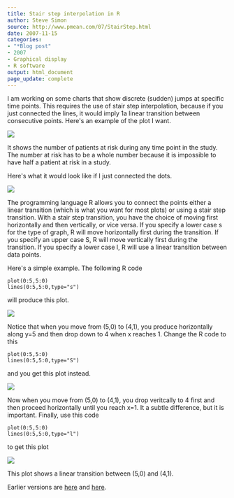 ```yaml
---
title: Stair step interpolation in R
author: Steve Simon
source: http://www.pmean.com/07/StairStep.html
date: 2007-11-15
categories:
- "*Blog post"
- 2007
- Graphical display
- R software
output: html_document
page_update: complete
---
```


I am working on some charts that show discrete (sudden) jumps at specific time points. This requires the use of stair step interpolation, because if you just connected the lines, it would imply 1a linear transition between consecutive points. Here's an example of the plot I want.

![](http://www.pmean.com/new-images/07/StairStep01.gif)

It shows the number of patients at risk during any time point in the study. The number at risk has to be a whole number because it is impossible to have half a patient at risk in a study.

Here's what it would look like if I just connected the dots.

![](http://www.pmean.com/new-images/07/StairStep02.gif)

The programming language R allows you to connect the points either a linear transition (which is what you want for most plots) or using a stair step transition. With a stair step transition, you have the choice of moving first horizontally and then vertically, or vice versa. If you specify a lower case s for the type of graph, R will move horizontally first during the transition. If you specify an upper case S, R will move vertically first during the transition. If you specify a lower case l, R will use a linear transition between data points.

Here's a simple example. The following R code

```
plot(0:5,5:0)
lines(0:5,5:0,type="s")
```

will produce this plot.

![](http://www.pmean.com/new-images/07/StairStep03.gif)

Notice that when you move from (5,0) to (4,1), you produce horizontally along y=5 and then drop down to 4 when x reaches 1. Change the R code to this

```
plot(0:5,5:0)
lines(0:5,5:0,type="S")
```

and you get this plot instead.

![](http://www.pmean.com/new-images/07/StairStep04.gif)

Now when you move from (5,0) to (4,1), you drop veritcally to 4 first and then proceed horizontally until you reach x=1. It a subtle difference, but it is important. Finally, use this code

```
plot(0:5,5:0)
lines(0:5,5:0,type="l")
```

to get this plot

![](http://www.pmean.com/new-images/07/StairStep05.gif)

This plot shows a linear transition between (5,0) and (4,1).

Earlier versions are [here][sim1] and [here][sim2].

[sim1]: http://www.pmean.com/07/StairStep.html
[sim2]: http://new.pmean.com/StairStep/
